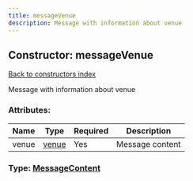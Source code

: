 ```yaml
---
title: messageVenue
description: Message with information about venue
---
```

## Constructor: messageVenue  
[Back to constructors index](index.md)



Message with information about venue

### Attributes:

| Name     |    Type       | Required | Description |
|----------|---------------|----------|-------------|
|venue|[venue](../constructors/venue.md) | Yes|Message content|



### Type: [MessageContent](../types/MessageContent.md)



